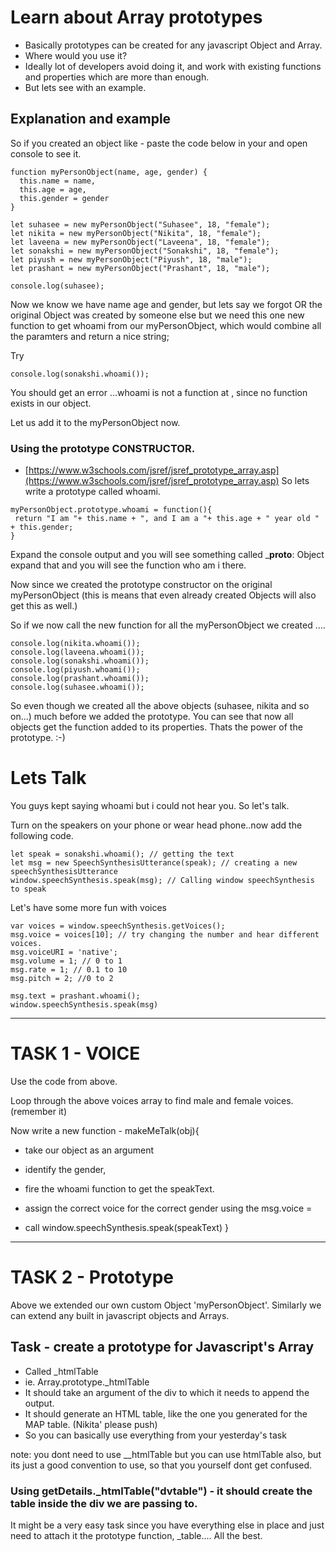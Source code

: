 # Learn about Array prototypes 
- Basically prototypes can be created for any javascript Object and Array.
- Where would you use it?
- Ideally lot of developers avoid doing it, and work with existing functions and properties which are more than enough.
- But lets see with an example. 

## Explanation and example
So if you created an object like - paste the code below in your <script> </script> and open console to see it.

```
function myPersonObject(name, age, gender) {
  this.name = name,
  this.age = age,
  this.gender = gender
}

let suhasee = new myPersonObject("Suhasee", 18, "female");
let nikita = new myPersonObject("Nikita", 18, "female");
let laveena = new myPersonObject("Laveena", 18, "female");
let sonakshi = new myPersonObject("Sonakshi", 18, "female");
let piyush = new myPersonObject("Piyush", 18, "male");
let prashant = new myPersonObject("Prashant", 18, "male");

console.log(suhasee);
```
Now we know we have name age and gender, but lets say we forgot OR the original Object was created by someone else
but we need this one new function to get whoami from our myPersonObject, which would combine all the paramters and return a 
nice string; 

Try
```
console.log(sonakshi.whoami());
```
You should get an error ...whoami is not a function at <anonymous>, since no function exists in our object.

Let us add it to the myPersonObject now.

### Using the prototype CONSTRUCTOR. 
- [https://www.w3schools.com/jsref/jsref_prototype_array.asp](https://www.w3schools.com/jsref/jsref_prototype_array.asp)
So lets write a prototype called whoami.

```
myPersonObject.prototype.whoami = function(){
 return "I am "+ this.name + ", and I am a "+ this.age + " year old " + this.gender; 
}
```
Expand the console output and you will see something called ___proto__: Object expand that and you will see the
function who am i there. 

Now since we created the prototype constructor on the original myPersonObject 
(this is means that even already created Objects will also get this as well.)

So if we now call the new function for all the myPersonObject we created ....

```
console.log(nikita.whoami());
console.log(laveena.whoami());
console.log(sonakshi.whoami());
console.log(piyush.whoami());
console.log(prashant.whoami());
console.log(suhasee.whoami());
```

So even though we created all the above objects (suhasee, nikita and so on...) much before we added the prototype. 
You can see that now all objects get the function added to its properties. Thats the power of the prototype. :-)

# Lets Talk

You guys kept saying whoami but i could not hear you. So let's talk. 

Turn on the speakers on your phone or wear head phone..now add the following code.

```
let speak = sonakshi.whoami(); // getting the text
let msg = new SpeechSynthesisUtterance(speak); // creating a new speechSynthesisUtterance
window.speechSynthesis.speak(msg); // Calling window speechSynthesis to speak

```

Let's have some more fun with voices

```
var voices = window.speechSynthesis.getVoices();
msg.voice = voices[10]; // try changing the number and hear different voices.
msg.voiceURI = 'native';
msg.volume = 1; // 0 to 1
msg.rate = 1; // 0.1 to 10
msg.pitch = 2; //0 to 2

msg.text = prashant.whoami();
window.speechSynthesis.speak(msg)
```

_________________

# TASK 1 - VOICE

Use the code from above.

Loop through the above voices array to find male and female voices. (remember it)

Now write a new function - makeMeTalk(obj){ 
- take our object as an argument
- identify the gender, 
- fire the whoami function to get the speakText. 
- assign the correct voice for the correct gender using the msg.voice =

- call window.speechSynthesis.speak(speakText)
}
_________________

# TASK 2 - Prototype

Above we extended our own custom Object 'myPersonObject'. Similarly we can extend any built in javascript objects 
and Arrays. 

## Task - create a prototype for Javascript's Array 

- Called _htmlTable 
- ie. Array.prototype._htmlTable
- It should take an argument of the div to which it needs to append the output.
- It should generate an HTML table, like the one you generated for the MAP table. (Nikita' please push)
- So you can basically use everything from your yesterday's task 

note: you dont need to use __htmlTable but you can use htmlTable also, but its just a good convention to use, so that you
yourself dont get confused.

### Using getDetails._htmlTable("dvtable") - it should create the table inside the div we are passing to.

It might be a very easy task since you have everything else in place and just need to attach it the prototype function,
_table.... All the best. 


